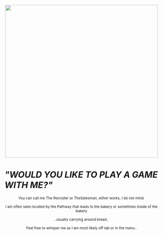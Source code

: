 <p align="center">
<img src="https://static.wikia.nocookie.net/thesquidgame/images/e/ea/GftvNnbWgAAbKid.jpeg/revision/latest/scale-to-width-down/1000?cb=20241227111206" width=500>
<p align="center">
  
# *"WOULD YOU LIKE TO PLAY A GAME WITH ME?"*

<p align="center">
<sub>You can call me The Recruiter or TheSalesman, either works, I do not mind. 
<p align="center">
<sub>I am often seen located by the Pathway that leads to the bakery or sometimes inside of the bakery
<p align="center">
<sub>..usually carrying around bread..
<p align="center">
<sub> Feel free to whisper me as I am most likely off tab or in the menu..

